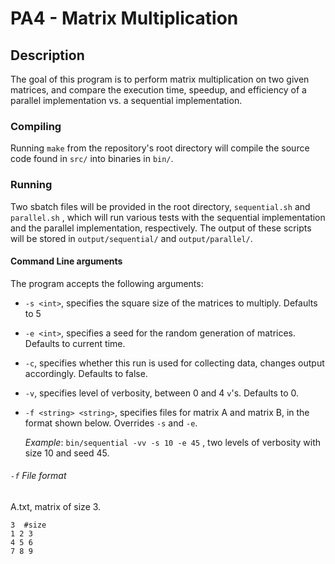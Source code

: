 # PA4 - Matrix Multiplication

## Description
The goal of this program is to perform matrix multiplication on two given matrices,
and compare the execution time, speedup, and efficiency of a parallel implementation
vs. a sequential implementation.

### Compiling
Running `make` from the repository's root directory will compile the source code
found in `src/` into binaries in `bin/`.

### Running
Two sbatch files will be provided in the root directory, `sequential.sh` and `parallel.sh`
, which will run various tests with the sequential implementation and the parallel
implementation, respectively. The output of these scripts will be stored in `output/sequential/`
and `output/parallel/`.

#### Command Line arguments  
The program accepts the following arguments:
* `-s <int>`, specifies the square size of the matrices to multiply. Defaults to 5
* `-e <int>`, specifies a seed for the random generation of matrices. Defaults to current time.
* `-c`, specifies whether this run is used for collecting data, changes output accordingly. Defaults to false.
* `-v`, specifies level of verbosity, between 0 and 4 `v`'s. Defaults to 0.
* `-f <string> <string>`, specifies files for matrix A and matrix B, in the format shown below. Overrides `-s` and `-e`.  

  *Example*: `bin/sequential -vv -s 10 -e 45` , two levels of verbosity with size 10 and seed 45.
###### `-f` File format
   A.txt, matrix of size 3.
   ```shell
   3  #size
   1 2 3
   4 5 6
   7 8 9
   ```
